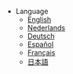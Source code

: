 <!-- _navbar.md -->

* Language
    * [English](/)
    * [Nederlands](/nl/)
    * [Deutsch](/de/)
    * [Español](/es/)
    * [Français](/fr/)
    * [日本語](/ja/)
    

